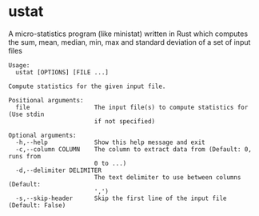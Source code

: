 # ustat
A micro-statistics program (like ministat) written in Rust which computes the sum, mean, median, min, max and standard deviation of a set of input files

```
Usage:
  ustat [OPTIONS] [FILE ...]

Compute statistics for the given input file.

Positional arguments:
  file                  The input file(s) to compute statistics for (Use stdin
                        if not specified)

Optional arguments:
  -h,--help             Show this help message and exit
  -c,--column COLUMN    The column to extract data from (Default: 0, runs from
                        0 to ...)
  -d,--delimiter DELIMITER
                        The text delimiter to use between columns (Default:
                        ',')
  -s,--skip-header      Skip the first line of the input file (Default: False)
```
